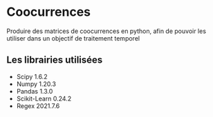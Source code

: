 # Coocurrences
Produire des matrices de coocurrences en python, afin de pouvoir les utiliser dans un objectif de traitement temporel

## Les librairies utilisées 
* Scipy 1.6.2
* Numpy 1.20.3
* Pandas 1.3.0
* Scikit-Learn 0.24.2
* Regex 2021.7.6
